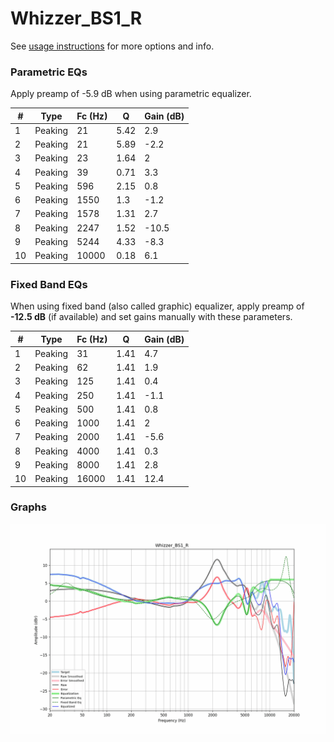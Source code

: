 # Whizzer_BS1_R
See [usage instructions](https://github.com/jaakkopasanen/AutoEq#usage) for more options and info.

### Parametric EQs
Apply preamp of -5.9 dB when using parametric equalizer.

|   # | Type    |   Fc (Hz) |    Q |   Gain (dB) |
|-----|---------|-----------|------|-------------|
|   1 | Peaking |        21 | 5.42 |         2.9 |
|   2 | Peaking |        21 | 5.89 |        -2.2 |
|   3 | Peaking |        23 | 1.64 |         2   |
|   4 | Peaking |        39 | 0.71 |         3.3 |
|   5 | Peaking |       596 | 2.15 |         0.8 |
|   6 | Peaking |      1550 | 1.3  |        -1.2 |
|   7 | Peaking |      1578 | 1.31 |         2.7 |
|   8 | Peaking |      2247 | 1.52 |       -10.5 |
|   9 | Peaking |      5244 | 4.33 |        -8.3 |
|  10 | Peaking |     10000 | 0.18 |         6.1 |

### Fixed Band EQs
When using fixed band (also called graphic) equalizer, apply preamp of **-12.5 dB** (if available) and set gains manually with these parameters.

|   # | Type    |   Fc (Hz) |    Q |   Gain (dB) |
|-----|---------|-----------|------|-------------|
|   1 | Peaking |        31 | 1.41 |         4.7 |
|   2 | Peaking |        62 | 1.41 |         1.9 |
|   3 | Peaking |       125 | 1.41 |         0.4 |
|   4 | Peaking |       250 | 1.41 |        -1.1 |
|   5 | Peaking |       500 | 1.41 |         0.8 |
|   6 | Peaking |      1000 | 1.41 |         2   |
|   7 | Peaking |      2000 | 1.41 |        -5.6 |
|   8 | Peaking |      4000 | 1.41 |         0.3 |
|   9 | Peaking |      8000 | 1.41 |         2.8 |
|  10 | Peaking |     16000 | 1.41 |        12.4 |

### Graphs
![](./Whizzer_BS1_R.png)
